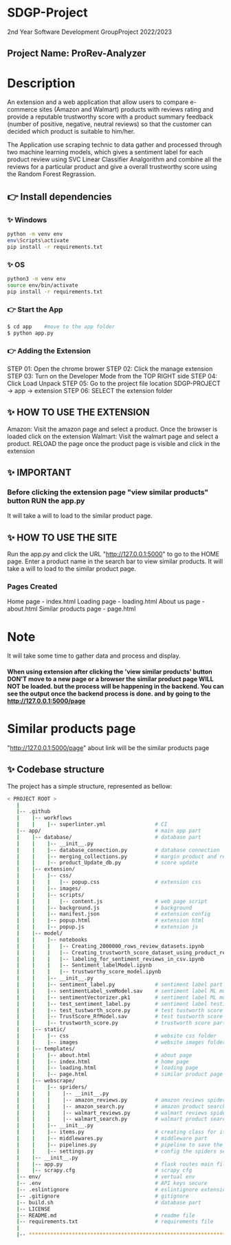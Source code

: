 # SDGP-Project
2nd Year Software Development GroupProject 2022/2023

## Project Name: ProRev-Analyzer
# Description
An extension and a web application that allow users to compare e-commerce sites (Amazon and Walmart) products with reviews rating and provide a reputable trustworthy score with a product summary feedback (number of positive, negative, neutral reviews) so that the customer can decided which product is suitable to him/her.

The Application use scraping technic to data gather and processed through two machine learning models, which gives a sentiment label for each product review using SVC Linear Classifier Analgorithm and combine all the reviews for a particular product and give a overall trustworthy score using the Random Forest Regrassion.

## 👉 Install dependencies

### ✨ Windows
```bash
python -m venv env
env\Scripts\activate 
pip install -r requirements.txt
```

### ✨ OS
```bash
python3 -m venv env
source env/bin/activate
pip install -r requirements.txt
```

### 👉 Start the App

```bash
$ cd app    #move to the app folder
$ python app.py
```

### 👉 Adding the Extension

STEP 01: Open the chrome brower
STEP 02: Click the manage extension
STEP 03: Turn on the Developer Mode from the TOP RIGHT side
STEP 04: Click Load Unpack
STEP 05: Go to the project file location
         SDGP-PROJECT -> app -> extension
STEP 06: SELECT the extension folder

## ✨ HOW TO USE THE EXTENSION
Amazon:
    Visit the amazon page and select a product. Once the browser is loaded click on the extension
Walmart:
    Visit the walmart page and select a product. RELOAD the page once the product page is visible and click in the extension

## ✨ IMPORTANT
### Before clicking the extension page "view similar products" button RUN the app.py
It will take a will to load to the similar product page.

## ✨ HOW TO USE THE SITE
Run the app.py and click the URL "http://127.0.0.1:5000" to go to the HOME page.
Enter a product name in the search bar to view similar products.
It will take a will to load to the similar product page.

### Pages Created
Home page - index.html
Loading page - loading.html
About us page - about.html
Similar products page - page.html

# Note
It will take some time to gather data and process and display.
#### When using extension after clicking the 'view similar products' button DON'T move to a new page or a browser the similar product page WILL NOT be loaded. but the process will be happening in the backend. You can see the output once the backend process is done. and by going to the  http://127.0.0.1:5000/page

# Similar products page
"http://127.0.0.1:5000/page"
about link will be the similar products page


## ✨ Codebase structure

The project has a simple structure, represented as bellow:

```bash
< PROJECT ROOT >
   |
   |-- .github
   |    |-- workflows
   |    |    |-- superlinter.yml                # CI  
   |-- app/                                     # main app part
   |    |-- database/                           # database part
   |    |    |-- __init__.py
   |    |    |-- database_connection.py         # database connection
   |    |    |-- merging_collections.py         # margin product and reviews collection
   |    |    |-- product_Update_db.py           # score update
   |    |-- extension/
   |    |    |-- css/                           
   |    |    |   |-- popup.css                  # extension css
   |    |    |-- images/
   |    |    |-- scripts/
   |    |    |   |-- content.js                 # web page script
   |    |    |-- background.js                  # background
   |    |    |-- manifest.json                  # extension config
   |    |    |-- popup.html                     # extension html
   |    |    |-- popup.js                       # extension js
   |    |-- model/ 
   |    |    |-- notebooks
   |    |    |   |-- Creating_2000000_rows_review_datasets.ipynb                    # reviews dataset creation part
   |    |    |   |-- Creating_trustworth_score_dataset_using_product_reviews.ipynb  # trustworthy score dataset creation part
   |    |    |   |-- labeling_for_sentiment_reviews_in_csv.ipynb                    # labeling reviews part
   |    |    |   |-- Sentiment_labelModel.ipynb                                     # sentiment ML part
   |    |    |   |-- trustworthy_score_model.ipynb                                  # trustworthy ML part
   |    |    |-- __init__.py
   |    |    |-- sentiment_label.py             # sentiment label part      
   |    |    |-- sentimentLabel_svmModel.sav    # sentiment label ML model part 1
   |    |    |-- sentimentVectorizer.pk1        # sentiment label ML model part 2
   |    |    |-- test_sentiment_label.py        # sentiment label testing part
   |    |    |-- test_tustworth_score.py        # test tustworth score testing part
   |    |    |-- TrustScore_RfModel.sav         # test tustworth score ML model part
   |    |    |-- trustworth_score.py            # trustworth score part
   |    |-- static/
   |    |    |-- css                            # website css folder
   |    |    |-- images                         # website images folder
   |    |-- templates/              
   |    |    |-- about.html                     # about page
   |    |    |-- index.html                     # home page
   |    |    |-- loading.html                   # loading page
   |    |    |-- page.html                      # similar product page
   |    |-- webscrape/ 
   |    |    |-- spriders/  
   |    |    |    |-- __init__.py 
   |    |    |    |-- amazon_reviews.py         # amazon reviews spider
   |    |    |    |-- amazon_search.py          # amazon product search spider
   |    |    |    |-- walmart_reviews.py        # walmart reviews spider
   |    |    |    |-- walmart_search.py         # walmart product search spider
   |    |    |-- __init__.py
   |    |    |-- items.py                       # creating class for items that are scrape 
   |    |    |-- middlewares.py                 # middleware part
   |    |    |-- pipelines.py                   # pipeline to save the details
   |    |    |-- settings.py                    # config the spiders settings
   |    |-- __init__.py
   |    |-- app.py                              # flask routes main file
   |    |-- scrapy.cfg                          # scrapy cfg
   |-- env/                                     # vertual env
   |-- .env                                     # API keys secure
   |-- .eslintignore                            # eslintignore extension part
   |-- .gitignore                               # gitignore
   |-- build.sh                                 # database part
   |-- LICENSE
   |-- README.md                                # readme file
   |-- requirements.txt                         # requirements file
   |
   |-- ************************************************************************
